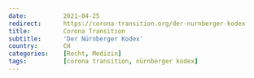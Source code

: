 ```yaml
---
date:          2021-04-25
redirect:      https://corona-transition.org/der-nurnberger-kodex
title:         Corona Transition
subtitle:      'Der Nürnberger Kodex'
country:       CH
categories:    [Recht, Medizin]
tags:          [corona transition, nürnberger kodex]
---
```

